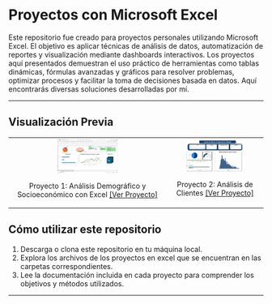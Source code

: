 # Proyectos con Microsoft Excel 

Este repositorio fue creado para proyectos personales utilizando Microsoft Excel. El objetivo es aplicar técnicas de análisis de datos, automatización de reportes y visualización mediante dashboards interactivos. Los proyectos aquí presentados demuestran el uso práctico de herramientas como tablas dinámicas, fórmulas avanzadas y gráficos para resolver problemas, optimizar procesos y facilitar la toma de decisiones basada en datos. Aquí encontrarás diversas soluciones desarrolladas por mí.

---

## Visualización Previa

<table>
  <tr>
    <td align="center">
        <img src="https://github.com/edinvalle/Excel-Dashboards/blob/main/Proyecto1/ImagenI.png" alt="Proyecto 1" style="width: 120px; height: auto;" title="Proyecto 1">
        <p>Proyecto 1: Análisis Demográfico y Socioeconómico con Excel <a href="https://1drv.ms/x/c/24f6eec3d061e8ae/EQISrUFWRQxIlEvMlmXnwwQBi3xUPODMFEBSbr44juwdIA?e=njWkro" target="_blank">[Ver Proyecto]</a></p>
    </td>
    <td align="center">
        <img src="https://raw.githubusercontent.com/edinvalle/PowerBI-Dashboards/main/Proyecto2/Imagen%202.png" alt="Proyecto 2" style="width: 120px; height: auto;" title="Proyecto 2">
        <p>Proyecto 2: Análisis de Clientes <a href="https://app.powerbi.com/view?r=eyJrIjoiZTI3YzVhNTAtMmI1MC00NTdjLWExMjgtODc4ZDJhMmVhZGQ4IiwidCI6IjBmNzg1NDlkLTNlZWMtNDNhZi1iNTZhLTZmN2IwNDJkNmM5YSIsImMiOjR9" target="_blank">[Ver Proyecto]</a></p>
    </td>
  </tr>
</table>




## Cómo utilizar este repositorio

1. Descarga o clona este repositorio en tu máquina local.
2. Explora los archivos de los proyectos en excel que se encuentran en las carpetas correspondientes.
4. Lee la documentación incluida en cada proyecto para comprender los objetivos y métodos utilizados.

---

